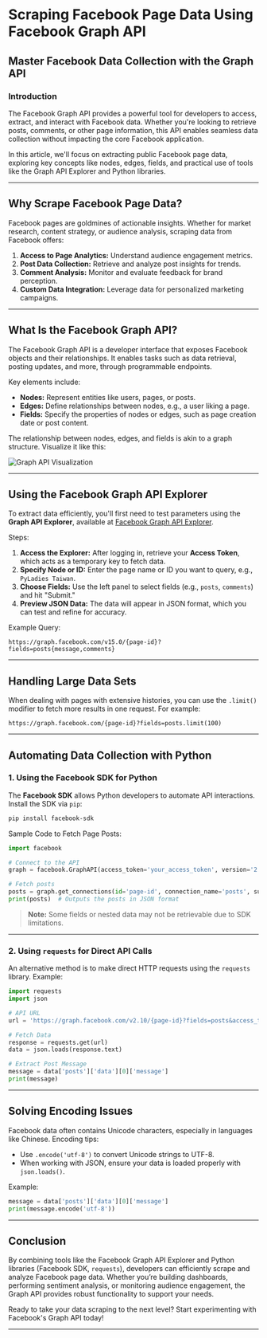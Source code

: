 
# Scraping Facebook Page Data Using Facebook Graph API

## Master Facebook Data Collection with the Graph API

### Introduction

The Facebook Graph API provides a powerful tool for developers to access, extract, and interact with Facebook data. Whether you're looking to retrieve posts, comments, or other page information, this API enables seamless data collection without impacting the core Facebook application.

In this article, we'll focus on extracting public Facebook page data, exploring key concepts like nodes, edges, fields, and practical use of tools like the Graph API Explorer and Python libraries.

---

## Why Scrape Facebook Page Data?

Facebook pages are goldmines of actionable insights. Whether for market research, content strategy, or audience analysis, scraping data from Facebook offers:

1. **Access to Page Analytics:** Understand audience engagement metrics.
2. **Post Data Collection:** Retrieve and analyze post insights for trends.
3. **Comment Analysis:** Monitor and evaluate feedback for brand perception.
4. **Custom Data Integration:** Leverage data for personalized marketing campaigns.

---

## What Is the Facebook Graph API?

The Facebook Graph API is a developer interface that exposes Facebook objects and their relationships. It enables tasks such as data retrieval, posting updates, and more, through programmable endpoints.

Key elements include:

- **Nodes:** Represent entities like users, pages, or posts.
- **Edges:** Define relationships between nodes, e.g., a user liking a page.
- **Fields:** Specify the properties of nodes or edges, such as page creation date or post content.

The relationship between nodes, edges, and fields is akin to a graph structure. Visualize it like this:

![Graph API Visualization](https://miro.medium.com/v2/resize:fit:640/format:webp/1*5Co4bVDI4RAvwVuMuryk8g.png)

---

## Using the Facebook Graph API Explorer

To extract data efficiently, you'll first need to test parameters using the **Graph API Explorer**, available at [Facebook Graph API Explorer](https://developers.facebook.com/tools/explorer).

Steps:

1. **Access the Explorer:** After logging in, retrieve your **Access Token**, which acts as a temporary key to fetch data.
2. **Specify Node or ID:** Enter the page name or ID you want to query, e.g., `PyLadies Taiwan`.
3. **Choose Fields:** Use the left panel to select fields (e.g., `posts`, `comments`) and hit "Submit."
4. **Preview JSON Data:** The data will appear in JSON format, which you can test and refine for accuracy.

Example Query:

```plaintext
https://graph.facebook.com/v15.0/{page-id}?fields=posts{message,comments}
```

---

## Handling Large Data Sets

When dealing with pages with extensive histories, you can use the `.limit()` modifier to fetch more results in one request. For example:

```plaintext
https://graph.facebook.com/{page-id}?fields=posts.limit(100)
```

---

## Automating Data Collection with Python

### 1. Using the Facebook SDK for Python

The **Facebook SDK** allows Python developers to automate API interactions. Install the SDK via `pip`:

```bash
pip install facebook-sdk
```

Sample Code to Fetch Page Posts:

```python
import facebook

# Connect to the API
graph = facebook.GraphAPI(access_token='your_access_token', version='2.10')

# Fetch posts
posts = graph.get_connections(id='page-id', connection_name='posts', summary=True)
print(posts)  # Outputs the posts in JSON format
```

> **Note:** Some fields or nested data may not be retrievable due to SDK limitations.

---

### 2. Using `requests` for Direct API Calls

An alternative method is to make direct HTTP requests using the `requests` library. Example:

```python
import requests
import json

# API URL
url = 'https://graph.facebook.com/v2.10/{page-id}?fields=posts&access_token=your_access_token'

# Fetch Data
response = requests.get(url)
data = json.loads(response.text)

# Extract Post Message
message = data['posts']['data'][0]['message']
print(message)
```

---

## Solving Encoding Issues

Facebook data often contains Unicode characters, especially in languages like Chinese. Encoding tips:

- Use `.encode('utf-8')` to convert Unicode strings to UTF-8.
- When working with JSON, ensure your data is loaded properly with `json.loads()`.

Example:

```python
message = data['posts']['data'][0]['message']
print(message.encode('utf-8'))
```

---

## Conclusion

By combining tools like the Facebook Graph API Explorer and Python libraries (Facebook SDK, `requests`), developers can efficiently scrape and analyze Facebook page data. Whether you’re building dashboards, performing sentiment analysis, or monitoring audience engagement, the Graph API provides robust functionality to support your needs.

Ready to take your data scraping to the next level? Start experimenting with Facebook's Graph API today!

---

